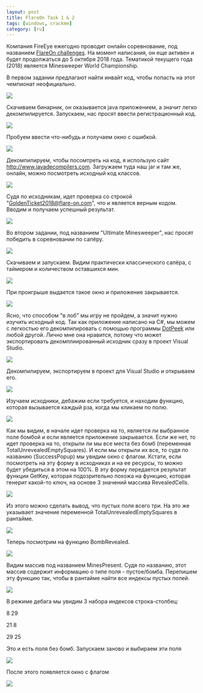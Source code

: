 ```yaml
---
layout: post
title: FlareOn Task 1 & 2
tags: [windows, crackme]
category: [ru]
---
```


Компания FireEye ежегодно проводит онлайн соревнование, под названием [FlareOn challenges](http://flare-on.com/). На момент написания, он еще активен и будет продолжаться до 5 октября 2018 года. Тематикой текущего года (2018) является Minesweeper World Championship. 

В первом задании предлагают найти инвайт код, чтобы попасть на этот чемпионат неофициально. 

![](/assets/images/ru/FlareOn/1%20Minesweeper%20Championship%20Registration/Task.png)

Скачиваем бинарник, он оказывается java приложением, а значит легко декомпилируется. Запускаем, нас просят ввести регистрационный код.

![](/assets/images/ru/FlareOn/1%20Minesweeper%20Championship%20Registration/First-screen.png)

Пробуем ввести что-нибудь и получаем окно с ошибкой.

![](/assets/images/ru/FlareOn/1%20Minesweeper%20Championship%20Registration/Failed-window.png)

Декомпилируем, чтобы посомтреть на код, я использую сайт http://www.javadecompilers.com. Загружаем туда наш jar и там же, онлайн, можно посмотреть исходный код классов.

![](/assets/images/ru/FlareOn/1%20Minesweeper%20Championship%20Registration/Decompile-result.png)

Судя по исходникам, идет проверка со строкой "GoldenTicket2018@flare-on.com", что и является верным кодом. Вводим и получаем успешный результат.

![](/assets/images/ru/FlareOn/1%20Minesweeper%20Championship%20Registration/Success-Window.png)

Во втором задании, под названием "Ultimate Minesweeper", нас просят победить в соревновании по сапёру. 

![](/assets/images/ru/FlareOn/2%20Ultimate%20Minesweeper/Task.png)

Скачиваем и запускаем. Видим практически классического сапёра, с таймером и количеством оставшихся мин.

![](/assets/images/ru/FlareOn/2%20Ultimate%20Minesweeper/First-screen.png)

При проигрыше выдается такое окно и приложение закрывается.

![](/assets/images/ru/FlareOn/2%20Ultimate%20Minesweeper/Fail-window.png)

Ясно, что способом "в лоб" мы игру не пройдем, а значит нужно изучить исходный код. Так как приложение написано на C#, мы можем с легкостью его декомпилировать с помощью программы [DotPeek](https://www.jetbrains.com/decompiler/) или любой другой. Лично мне она нравится, потому что может экспортировать декомплиированный исходник сразу в проект Visual Studio.

![](/assets/images/ru/FlareOn/2%20Ultimate%20Minesweeper/Dotpeek.png)

Декомпилируем, экспортируем в проект для Visual Studio и открываем его.

![](/assets/images/ru/FlareOn/2%20Ultimate%20Minesweeper/Prj-in-visual-studio.png)

Изучаем исходники, дебажим если требуется, и находим функцию, которая вызывается каждый рза, когда мы кликаем по полю.

![](/assets/images/ru/FlareOn/2%20Ultimate%20Minesweeper/Click-callback.png)

Как мы видим, в начале идет проверка на то, является ли выбранное поле бомбой и если является приложение закрывается. Если же нет, то идет проверка на то, открыли ли мы все места без бомб (переменная TotalUnrevealedEmptySquares). И если мы открыли их все, то судя по названию (SuccessPopup) мы увидим окно с флагом. Кстати, если посмотреть на эту форму в исходниках и на ее ресурсы, то можно будет убедиться в этом на 100%. В эту форму передается результат функции GetKey, которая подозрительно похожа на функцию, которая генерит какой-то ключ, на основе 3 значений массива RevealedCells.

![](/assets/images/ru/FlareOn/2%20Ultimate%20Minesweeper/GetKey-function.png)

Из этого можно сделать вывод, что пустых поля всего три. На это же указывает значение переменной TotalUnrevealedEmptySquares в рантайме.

![](/assets/images/ru/FlareOn/2%20Ultimate%20Minesweeper/TotalUnrevealed.png)

Теперь посмотрим на функцию BombRevealed.

![](/assets/images/ru/FlareOn/2%20Ultimate%20Minesweeper/Bomb-Revealed-function.png)

Видим массив под названием MinesPresent. Судя по названию, этот массив содержит информацию о типе поля - пустое/бомба. Перепишем эту функцию так, чтобы в рантайме найти все индексы пустых полей.

![](/assets/images/ru/FlareOn/2%20Ultimate%20Minesweeper/Bombs-Revelead-modified-function.png)

В режиме дебага мы увидим 3 набора индексов строка-столбец:

8 29

21 8

29 25

Это и есть поля без бомб. Запускаем заново и выбираем эти поля

![](/assets/images/ru/FlareOn/2%20Ultimate%20Minesweeper/Right-fields.png)

После этого появляется окно с флагом

![](/assets/images/ru/FlareOn/2%20Ultimate%20Minesweeper/Success-window.png)